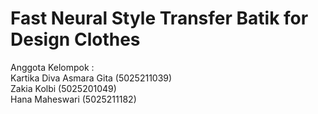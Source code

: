 # Fast Neural Style Transfer Batik for Design Clothes

Anggota Kelompok : <br>
Kartika Diva Asmara Gita (5025211039) <br>
Zakia Kolbi (5025201049) <br>
Hana Maheswari (5025211182)
